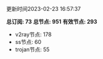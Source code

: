 更新时间2023-02-23 16:57:37

**总订阅: 73**
**总节点: 951**
**有效节点: 293**
- v2ray节点: 178
- ss节点: 60
- trojan节点: 55
